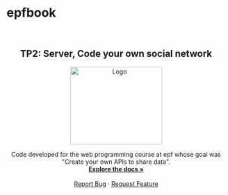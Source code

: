 # epfbook
<!-- PROJECT LOGO -->
<br />
<div align="center">
  <h2 align="center">TP2: Server, Code your own social network</h3>
  <a href="https://www.epf.fr/en">
    <img src="https://www.univ-reims.fr/etablissements-associes/media-images/11329/logo-epf-troyes.png" alt="Logo" width="211" height="179">
  </a>
  <p align="center">
    Code developed for the web programming course at epf whose goal was "Create your own APIs to share data".
    <br />
    <a href="https://github.com/Thibault-GILLARD/epfbook_"><strong>Explore the docs »</strong></a>
    <br />
    <br />
    <a href="https://github.com/Thibault-GILLARD/epfbook_/issues">Report Bug</a>
    ·
    <a href="https://github.com/Thibault-GILLARD/epfbook_/issues">Request Feature</a>
  </p>
</div>
